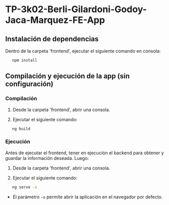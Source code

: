 # TP-3k02-Berli-Gilardoni-Godoy-Jaca-Marquez-FE-App

## Instalación de dependencias

Dentro de la carpeta 'frontend', ejecutar el siguiente comando en consola:

```bash
   npm install
```

## Compilación y ejecución de la app (sin configuración)

### Compilación

1. Desde la carpeta 'frontend', abrir una consola.

2. Ejecutar el siguiente comando:

```bash
   ng build
```

### Ejecución

Antes de ejecutar el frontend, tener en ejecución el backend para obtener y guardar la información deseada. Luego:

1. Desde la carpeta 'frontend', abrir una consola.

2. Ejecutar el siguiente comando:

```bash
   ng serve -o
```

- El parámetro `-o` permite abrir la aplicación en el navegador por defecto.
